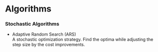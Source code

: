 # Algorithms

### Stochastic Algorithms
- Adaptive Random Search (ARS)  
  A stochastic optimization strategy. Find the optima while adjusting the 
  step size by the cost improvements. 
